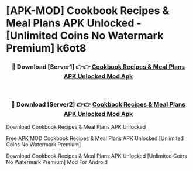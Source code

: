 # [APK-MOD] Cookbook Recipes & Meal Plans APK Unlocked - [Unlimited Coins No Watermark Premium] k6ot8



<div align="center">
<h3>🔴 Download [Server1] 👉👉 <a href="https://momento.my/?title=Cookbook_Recipes_&_Meal_Plans_APK_Unlocked">Cookbook Recipes & Meal Plans APK Unlocked Mod Apk</a></h3><br>

<h3>🔴 Download [Server2] 👉👉 <a href="https://momento.my/?title=Cookbook_Recipes_&_Meal_Plans_APK_Unlocked">Cookbook Recipes & Meal Plans APK Unlocked Mod Apk</a></h3>
</div>



Download Cookbook Recipes & Meal Plans APK Unlocked 

Free APK MOD Cookbook Recipes & Meal Plans APK Unlocked [Unlimited Coins No Watermark Premium]

Download Cookbook Recipes & Meal Plans APK Unlocked [Unlimited Coins No Watermark Premium] Mod For Android
